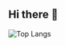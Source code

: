 ## Hi there 👋

<!--
**Quantorio/Quantorio** is a ✨ _special_ ✨ repository because its `README.md` (this file) appears on your GitHub profile.

Here are some ideas to get you started:

- 🔭 I’m currently working on ...
- 🌱 I’m currently learning ...
- 👯 I’m looking to collaborate on ...
- 🤔 I’m looking for help with ...
- 💬 Ask me about ...
- 📫 How to reach me: ...
- 😄 Pronouns: ...
- ⚡ Fun fact: ...
-->

<!--
![GitHub stats](https://github-readme-stats.vercel.app/api?username=quantorio&show_icons=true&theme=algolia&hide_title=true)
-->

![Top Langs](https://github-readme-stats.vercel.app/api/top-langs/?username=quantorio&layout=compact&langs_count=10&theme=algolia)
